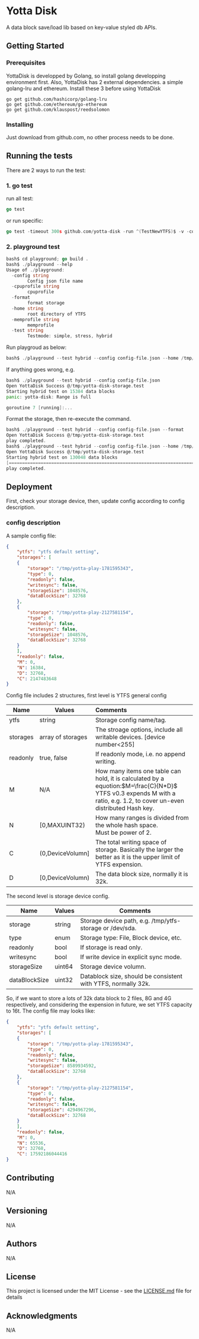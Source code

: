 # Yotta Disk

A data block save/load lib based on key-value styled db APIs.

## Getting Started

### Prerequisites
YottaDisk is developped by Golang, so install golang developping environment first.
Also, YottaDisk has 2 external dependencies. a simple golang-lru and ethereum.
Install these 3 before using YottaDisk
```
go get github.com/hashicorp/golang-lru
go get github.com/ethereum/go-ethereum
go get github.com/klauspost/reedsolomon
```

### Installing
Just download from github.com, no other process needs to be done.

## Running the tests
There are 2 ways to run the test:
### 1. go test

run all test:

```go
go test
```

or run specific:

```go
go test -timeout 300s github.com/yotta-disk -run ^(TestNewYTFS)$ -v -count=1
```
### 2. playground test
```go
bash$ cd playground; go build .
bash$ ./playground --help
Usage of ./playground:
  -config string
    	Config json file name
  -cpuprofile string
    	cpuprofile
  -format
    	format storage
  -home string
    	root directory of YTFS
  -memprofile string
    	memprofile
  -test string
    	Testmode: simple, stress, hybrid
```

Run playgroud as below:

```go
bash$ ./playground --test hybrid --config config-file.json --home /tmp/.ytfs
```

If anything goes wrong, e.g.

```go
bash$ ./playground --test hybrid --config config-file.json 
Open YottaDisk Success @/tmp/yotta-disk-storage.test
Starting hybrid test on 15384 data blocks
panic: yotta-disk: Range is full

goroutine 7 [running]:...
```

Format the storage, then re-execute the command.

```go
bash$ ./playground --test hybrid --config config-file.json --format
Open YottaDisk Success @/tmp/yotta-disk-storage.test
play completed.
bash$ ./playground --test hybrid --config config-file.json --home /tmp/.ytfs
Open YottaDisk Success @/tmp/yotta-disk-storage.test
Starting hybrid test on 130048 data blocks
[========================================================================] 100%
play completed.
```

## Deployment

First, check your storage device, then, update config according to config description.

### config description

A sample config file:

```json
{
	"ytfs": "ytfs default setting",
	"storages": [
	{
        "storage": "/tmp/yotta-play-1781595343",
        "type": 0,
        "readonly": false,
        "writesync": false,
        "storageSize": 1048576,
        "dataBlockSize": 32768
	},
	{
        "storage": "/tmp/yotta-play-2127581154",
        "type": 0,
        "readonly": false,
        "writesync": false,
        "storageSize": 1048576,
        "dataBlockSize": 32768
	}
	],
	"readonly": false,
	"M": 0,
	"N": 16384,
	"D": 32768,
	"C": 2147483648
}
```

Config file includes 2 structures, first level is YTFS general config

| Name     | Values            | Comments                                                     |
| -------- | ----------------- | :----------------------------------------------------------- |
| ytfs     | string            | Storage config name/tag.                                     |
| storages | array of storages | The stroage options, include all writable devices. [device number<255] |
| readonly | true, false       | If readonly mode, i.e. no append writing.                    |
| M        | N/A               | How many items one table can hold, it is calculated by a equotion:$M=\frac{C}{N*D}$<br />YTFS v0.3 expends M with a ratio, e.g. 1.2, to cover un-even distributed Hash key. |
| N        | [0,MAXUINT32)     | How many ranges is divided from the whole hash space. <br />Must be power of 2. |
| C        | (0,DeviceVolumn]  | The total writing space of storage. Basically the larger the better as it is the upper limit of YTFS expension. |
| D        | [0,DeviceVolumn)  | The data block size, normally it is 32k.                     |

The second level is storage device config.

| Name          | Values | Comments                                                     |
| ------------- | ------ | ------------------------------------------------------------ |
| storage       | string | Storage device path, e.g. /tmp/ytfs-storage or /dev/sda.     |
| type          | enum   | Storage type: File, Block device, etc.                       |
| readonly      | bool   | If storage is read only.                                     |
| writesync     | bool   | If write device in explicit sync mode.                       |
| storageSize   | uint64 | Storage device volumn.                                       |
| dataBlockSize | uint32 | Datablock size, should be consistent with YTFS, normally 32k. |

So, if we want to store a lots of 32k data block to 2 files, 8G and 4G respectively, and considering the expension in future, we set YTFS capacity to 16t. The config file may looks like:

```json
{
	"ytfs": "ytfs default setting",
	"storages": [
	{
        "storage": "/tmp/yotta-play-1781595343",
        "type": 0,
        "readonly": false,
        "writesync": false,
        "storageSize": 8589934592,
        "dataBlockSize": 32768
	},
	{
        "storage": "/tmp/yotta-play-2127581154",
        "type": 0,
        "readonly": false,
        "writesync": false,
        "storageSize": 4294967296,
        "dataBlockSize": 32768
	}
	],
	"readonly": false,
	"M": 0,
	"N": 65536,
	"D": 32768,
	"C": 17592186044416
}
```

## Contributing

N/A

## Versioning

N/A

## Authors

N/A

## License

This project is licensed under the MIT License - see the [LICENSE.md](LICENSE.md) file for details

## Acknowledgments

N/A
